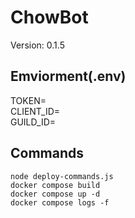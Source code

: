 # ChowBot

Version: 0.1.5

## Emviorment(.env)

TOKEN=
<br>
CLIENT_ID=
<br>
GUILD_ID=

## Commands

`node deploy-commands.js`
<br>
`docker compose build`
<br>
`docker compose up -d`
<br>
`docker compose logs -f`
